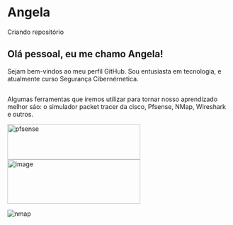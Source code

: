 # Angela
Criando repositório
## Olá pessoal, eu  me chamo Angela!
Sejam bem-vindos ao meu perfil GitHub.
Sou entusiasta em tecnologia, e atualmente curso Segurança Cibernérnetica.

##
Algumas ferramentas que iremos  utilizar para tornar nosso aprendizado melhor sáo: o simulador packet tracer da cisco, Pfsense, NMap, Wireshark e outros.

<img width="300" height="80" alt="pfsense" src="https://github.com/user-attachments/assets/70496762-fe77-49a0-8a96-1cfc2d2bcfc6" />


<img width="300" height="100" alt="image" src="https://github.com/user-attachments/assets/67c25c88-b44f-45c6-8aa9-4e1d4275a299" />

![nmap](https://github.com/user-attachments/assets/cd7d814b-01a8-4572-bcef-30ffeb951f72)

